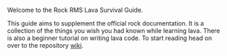 Welcome to the Rock RMS Lava Survival Guide. 

This guide aims to supplement the official rock documentation. It is a collection of the things you wish you had known while learning lava. There is also a beginner tutorial on writing lava code. To start reading head on over to the repository [wiki](https://github.com/robotman3000/LavaSurvivalGuide/wiki).
